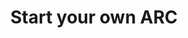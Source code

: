 ---
title: Start your own ARC
summary: You want to make your scientific data FAIR (Findable, Accessible, Interoperable, and Reusable)? Start now with our Annotated Research Context (ARC).
icon: tabler:box
href: "/articles/arc-how-to-start"
---